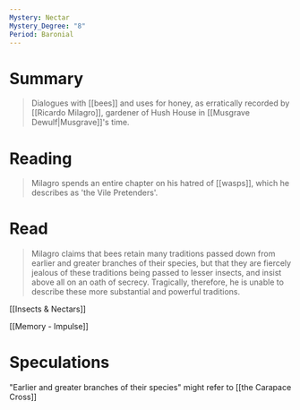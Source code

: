 ```yaml
---
Mystery: Nectar
Mystery_Degree: "8"
Period: Baronial
---
```

# Summary
> Dialogues with [[bees]] and uses for honey, as erratically recorded by [[Ricardo Milagro]], gardener of Hush House in [[Musgrave Dewulf|Musgrave]]'s time.
# Reading
> Milagro spends an entire chapter on his hatred of [[wasps]], which he describes as 'the Vile Pretenders'.
# Read
>Milagro claims that bees retain many traditions passed down from earlier and greater branches of their species, but that they are fiercely jealous of these traditions being passed to lesser insects, and insist above all on an oath of secrecy. Tragically, therefore, he is unable to describe these more substantial and powerful traditions.

[[Insects & Nectars]]

[[Memory - Impulse]]

# Speculations
"Earlier and greater branches of their species" might refer to [[the Carapace Cross]]